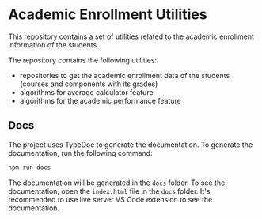 # Academic Enrollment Utilities

This repository contains a set of utilities related to the academic enrollment information of the students.

The repository contains the following utilities:

- repositories to get the academic enrollment data of the students (courses and components with its grades)
- algorithms for average calculator feature
- algorithms for the academic performance feature

## Docs

The project uses TypeDoc to generate the documentation. To generate the documentation, run the following command:

```bash
npm run docs
```

The documentation will be generated in the `docs` folder. To see the documentation, open the `index.html` file in the `docs` folder. It's recommended to use live server VS Code extension to see the documentation.
